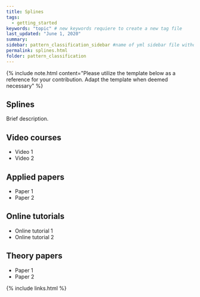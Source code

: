 ```yaml
---
title: Splines
tags:
  - getting_started
keywords: "topic" # new keywords requiere to create a new tag file
last_updated: "June 1, 2020"
summary: 
sidebar: pattern_classification_sidebar #name of yml sidebar file withouth extension
permalink: splines.html
folder: pattern_classification
---
```

{% include note.html content="Please utilize the template below as a reference for your contribution. Adapt the template when deemed necessary" %}

## Splines

Brief description.

## Video courses

* Video 1
* Video 2

## Applied papers 
* Paper 1
* Paper 2

## Online tutorials

* Online tutorial 1
* Online tutorial 2

## Theory papers 
* Paper 1
* Paper 2

{% include links.html %}
